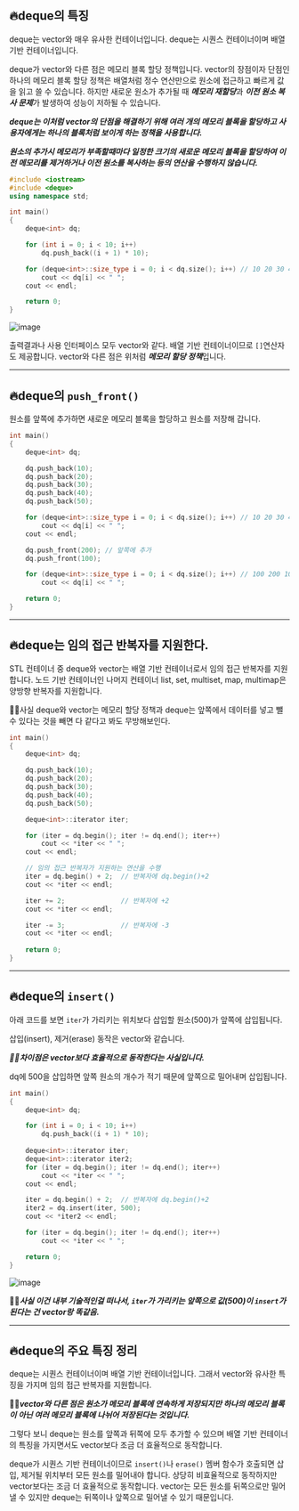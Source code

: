 ## 🔥deque의 특징
deque는 vector와 매우 유사한 컨테이너입니다. deque는 시퀀스 컨테이너이며 배열 기반 컨테이너입니다.

deque가 vector와 다른 점은 메모리 블록 할당 정책입니다. vector의 장점이자 단점인 하나의 메모리 블록 할당 정책은 배열처럼 정수 연산만으로 원소에 접근하고 빠르게 값을 읽고 쓸 수 있습니다.
하지만 새로운 원소가 추가될 때 ***메모리 재할당***과 ***이전 원소 복사 문제***가 발생하여 성능이 저하될 수 있습니다.

***deque는 이처럼 vector의 단점을 해결하기 위해 여러 개의 메모리 블록을 할당하고 사용자에게는 하나의 블록처럼 보이게 하는 정책을 사용합니다.***

***원소의 추가시 메모리가 부족할때마다 일정한 크기의 새로운 메모리 블록을 할당하여 이전 메모리를 제거하거나 이전 원소를 복사하는 등의 연산을 수행하지 않습니다.***

```cpp
#include <iostream>
#include <deque>
using namespace std;

int main()
{
	deque<int> dq;

	for (int i = 0; i < 10; i++)
		dq.push_back((i + 1) * 10);

	for (deque<int>::size_type i = 0; i < dq.size(); i++) // 10 20 30 40 50 60 70 80 90 100 출력
		cout << dq[i] << " ";
	cout << endl;

	return 0;
}
```


![image](https://github.com/SunFlower2819/Today-I-learned/assets/130738283/acdddb93-4a45-41d3-b8bd-485463ad81d2)

출력결과나 사용 인터페이스 모두 vector와 같다. 배열 기반 컨테이너이므로 `[]`연산자도 제공합니다. vector와 다른 점은 위처럼 ***메모리 할당 정책***입니다.

---

## 🔥deque의 `push_front()`
원소를 앞쪽에 추가하면 새로운 메모리 블록을 할당하고 원소를 저장해 갑니다.

```cpp
int main()
{
	deque<int> dq;

	dq.push_back(10);
	dq.push_back(20);
	dq.push_back(30);
	dq.push_back(40);
	dq.push_back(50);

	for (deque<int>::size_type i = 0; i < dq.size(); i++) // 10 20 30 40 50 출력
		cout << dq[i] << " ";
	cout << endl;

	dq.push_front(200); // 앞쪽에 추가
	dq.push_front(100);

	for (deque<int>::size_type i = 0; i < dq.size(); i++) // 100 200 10 20 30 40 50 출력
		cout << dq[i] << " ";

	return 0;
}
```

---

## 🔥deque는 임의 접근 반복자를 지원한다.
STL 컨테이너 중 deque와 vector는 배열 기반 컨테이너로서 임의 접근 반복자를 지원합니다. 노드 기반 컨테이너인 나머지 컨테이너 list, set, multiset, map, multimap은 양방향 반복자를 지원합니다. 

🎈🎈사실 deque와 vector는 메모리 할당 정책과 deque는 앞쪽에서 데이터를 넣고 뺄수 있다는 것을 빼면 다 같다고 봐도 무방해보인다. 

```cpp
int main()
{
	deque<int> dq;

	dq.push_back(10);
	dq.push_back(20);
	dq.push_back(30);
	dq.push_back(40);
	dq.push_back(50);

	deque<int>::iterator iter;

	for (iter = dq.begin(); iter != dq.end(); iter++)
		cout << *iter << " ";
	cout << endl;

	// 임의 접근 반복자가 지원하는 연산을 수행
	iter = dq.begin() + 2;  // 반복자에 dq.begin()+2
	cout << *iter << endl;

	iter += 2;              // 반복자에 +2
	cout << *iter << endl;

	iter -= 3;              // 반복자에 -3
	cout << *iter << endl;
		
	return 0;
}
```

---

## 🔥deque의 `insert()`
아래 코드를 보면 `iter`가 가리키는 위치보다 삽입할 원소(500)가 앞쪽에 삽입됩니다.

삽입(insert), 제거(erase) 동작은 vector와 같습니다.

***🎈🎈차이점은 vector보다 효율적으로 동작한다는 사실입니다.***

dq에 500을 삽입하면 앞쪽 원소의 개수가 적기 때문에 앞쪽으로 밀어내며 삽입됩니다.

```cpp
int main()
{
	deque<int> dq;

	for (int i = 0; i < 10; i++)
		dq.push_back((i + 1) * 10);
	
	deque<int>::iterator iter;
	deque<int>::iterator iter2;
	for (iter = dq.begin(); iter != dq.end(); iter++)
		cout << *iter << " ";
	cout << endl;

	iter = dq.begin() + 2;  // 반복자에 dq.begin()+2
	iter2 = dq.insert(iter, 500);
	cout << *iter2 << endl;

	for (iter = dq.begin(); iter != dq.end(); iter++)
		cout << *iter << " ";

	return 0;
}
```
![image](https://github.com/SunFlower2819/Today-I-learned/assets/130738283/6b486d52-882d-4444-8c43-fcacc2cc026b)

🎈🎈***사실 이건 내부 기술적인걸 떠나서, `iter`가 가리키는 앞쪽으로 값(500)이 `insert`가 된다는 건 vector랑 똑같음.***

---

## 🔥deque의 주요 특징 정리
deque는 시퀀스 컨테이너이며 배열 기반 컨테이너입니다. 그래서 vector와 유사한 특징을 가지며 임의 접근 반복자를 지원합니다. 

🎈🎈***vector와 다른 점은 원소가 메모리 블록에 연속하게 저장되지만 하나의 메모리 블록이 아닌 여러 메모리 블록에 나뉘어 저장된다는 것입니다.***  

그렇다 보니 deque는 원소를 앞쪽과 뒤쪽에 모두 추가할 수 있으며 배열 기반 컨테이너의 특징을 가지면서도 vector보다 조금 더 효율적으로 동작합니다.

deque가 시퀀스 기반 컨테이너이므로 `insert()`나 `erase()` 멤버 함수가 호출되면 삽입, 제거될 위치부터 모든 원소를 밀어내야 합니다. 상당히 비효율적으로 동작하지만
vector보다는 조금 더 효율적으로 동작합니다. vector는 모든 원소를 뒤쪽으로만 밀어낼 수 있지만 deque는 뒤쪽이나 앞쪽으로 밀어낼 수 있기 때문입니다.
